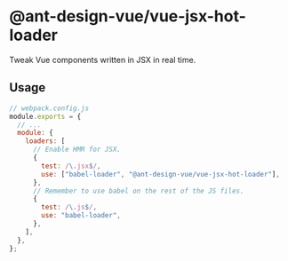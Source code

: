 # @ant-design-vue/vue-jsx-hot-loader

Tweak Vue components written in JSX in real time.

## Usage

```js
// webpack.config.js
module.exports = {
  // ...
  module: {
    loaders: [
      // Enable HMR for JSX.
      {
        test: /\.jsx$/,
        use: ["babel-loader", "@ant-design-vue/vue-jsx-hot-loader"],
      },
      // Remember to use babel on the rest of the JS files.
      {
        test: /\.js$/,
        use: "babel-loader",
      },
    ],
  },
};
```

